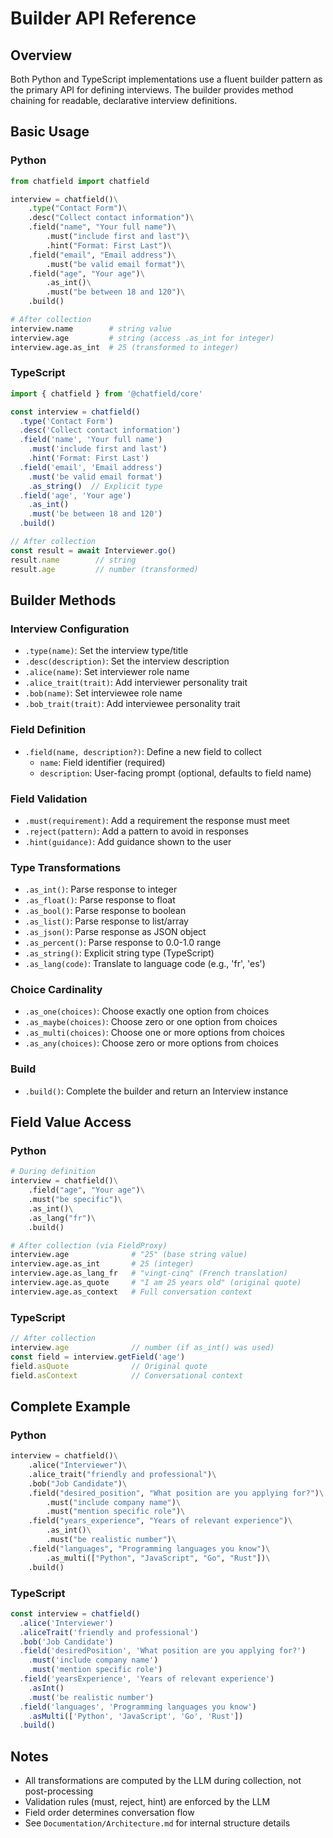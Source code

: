 # Builder API Reference

## Overview

Both Python and TypeScript implementations use a fluent builder pattern as the primary API for defining interviews. The builder provides method chaining for readable, declarative interview definitions.

## Basic Usage

### Python

```python
from chatfield import chatfield

interview = chatfield()\
    .type("Contact Form")\
    .desc("Collect contact information")\
    .field("name", "Your full name")\
        .must("include first and last")\
        .hint("Format: First Last")\
    .field("email", "Email address")\
        .must("be valid email format")\
    .field("age", "Your age")\
        .as_int()\
        .must("be between 18 and 120")\
    .build()

# After collection
interview.name        # string value
interview.age         # string (access .as_int for integer)
interview.age.as_int  # 25 (transformed to integer)
```

### TypeScript

```typescript
import { chatfield } from '@chatfield/core'

const interview = chatfield()
  .type('Contact Form')
  .desc('Collect contact information')
  .field('name', 'Your full name')
    .must('include first and last')
    .hint('Format: First Last')
  .field('email', 'Email address')
    .must('be valid email format')
    .as_string()  // Explicit type
  .field('age', 'Your age')
    .as_int()
    .must('be between 18 and 120')
  .build()

// After collection
const result = await Interviewer.go()
result.name        // string
result.age         // number (transformed)
```

## Builder Methods

### Interview Configuration

- `.type(name)`: Set the interview type/title
- `.desc(description)`: Set the interview description
- `.alice(name)`: Set interviewer role name
- `.alice_trait(trait)`: Add interviewer personality trait
- `.bob(name)`: Set interviewee role name
- `.bob_trait(trait)`: Add interviewee personality trait

### Field Definition

- `.field(name, description?)`: Define a new field to collect
  - `name`: Field identifier (required)
  - `description`: User-facing prompt (optional, defaults to field name)

### Field Validation

- `.must(requirement)`: Add a requirement the response must meet
- `.reject(pattern)`: Add a pattern to avoid in responses
- `.hint(guidance)`: Add guidance shown to the user

### Type Transformations

- `.as_int()`: Parse response to integer
- `.as_float()`: Parse response to float
- `.as_bool()`: Parse response to boolean
- `.as_list()`: Parse response to list/array
- `.as_json()`: Parse response as JSON object
- `.as_percent()`: Parse response to 0.0-1.0 range
- `.as_string()`: Explicit string type (TypeScript)
- `.as_lang(code)`: Translate to language code (e.g., 'fr', 'es')

### Choice Cardinality

- `.as_one(choices)`: Choose exactly one option from choices
- `.as_maybe(choices)`: Choose zero or one option from choices
- `.as_multi(choices)`: Choose one or more options from choices
- `.as_any(choices)`: Choose zero or more options from choices

### Build

- `.build()`: Complete the builder and return an Interview instance

## Field Value Access

### Python

```python
# During definition
interview = chatfield()\
    .field("age", "Your age")\
    .must("be specific")\
    .as_int()\
    .as_lang("fr")\
    .build()

# After collection (via FieldProxy)
interview.age              # "25" (base string value)
interview.age.as_int       # 25 (integer)
interview.age.as_lang_fr   # "vingt-cinq" (French translation)
interview.age.as_quote     # "I am 25 years old" (original quote)
interview.age.as_context   # Full conversation context
```

### TypeScript

```typescript
// After collection
interview.age              // number (if as_int() was used)
const field = interview.getField('age')
field.asQuote              // Original quote
field.asContext            // Conversational context
```

## Complete Example

### Python

```python
interview = chatfield()\
    .alice("Interviewer")\
    .alice_trait("friendly and professional")\
    .bob("Job Candidate")\
    .field("desired_position", "What position are you applying for?")\
        .must("include company name")\
        .must("mention specific role")\
    .field("years_experience", "Years of relevant experience")\
        .as_int()\
        .must("be realistic number")\
    .field("languages", "Programming languages you know")\
        .as_multi(["Python", "JavaScript", "Go", "Rust"])\
    .build()
```

### TypeScript

```typescript
const interview = chatfield()
  .alice('Interviewer')
  .aliceTrait('friendly and professional')
  .bob('Job Candidate')
  .field('desiredPosition', 'What position are you applying for?')
    .must('include company name')
    .must('mention specific role')
  .field('yearsExperience', 'Years of relevant experience')
    .asInt()
    .must('be realistic number')
  .field('languages', 'Programming languages you know')
    .asMulti(['Python', 'JavaScript', 'Go', 'Rust'])
  .build()
```

## Notes

- All transformations are computed by the LLM during collection, not post-processing
- Validation rules (must, reject, hint) are enforced by the LLM
- Field order determines conversation flow
- See `Documentation/Architecture.md` for internal structure details
